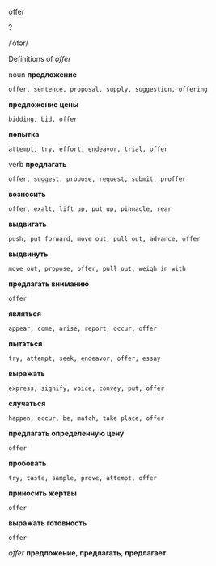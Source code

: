 offer

?

/ˈôfər/

Definitions of _offer_

noun
**предложение**

    offer, sentence, proposal, supply, suggestion, offering
**предложение цены**

    bidding, bid, offer
**попытка**

    attempt, try, effort, endeavor, trial, offer

verb
**предлагать**

    offer, suggest, propose, request, submit, proffer
**возносить**

    offer, exalt, lift up, put up, pinnacle, rear
**выдвигать**

    push, put forward, move out, pull out, advance, offer
**выдвинуть**

    move out, propose, offer, pull out, weigh in with
**предлагать вниманию**

    offer
**являться**

    appear, come, arise, report, occur, offer
**пытаться**

    try, attempt, seek, endeavor, offer, essay
**выражать**

    express, signify, voice, convey, put, offer
**случаться**

    happen, occur, be, match, take place, offer
**предлагать определенную цену**

    offer
**пробовать**

    try, taste, sample, prove, attempt, offer
**приносить жертвы**

    offer
**выражать готовность**

    offer

_offer_
**предложение**, **предлагать**, **предлагает**